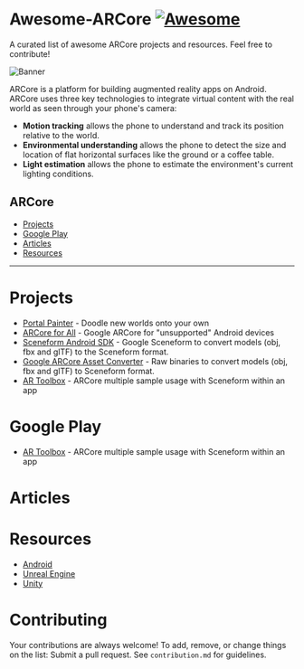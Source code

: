 # Awesome-ARCore [![Awesome](https://cdn.rawgit.com/sindresorhus/awesome/d7305f38d29fed78fa85652e3a63e154dd8e8829/media/badge.svg)](https://github.com/sindresorhus/awesome)
A curated list of awesome ARCore projects and resources. Feel free to contribute!

![Banner](https://developers.google.com/ar/images/discover-hero.jpg)

ARCore is a platform for building augmented reality apps on Android. ARCore uses three key technologies to integrate virtual content with the real world as seen through your phone's camera:

* **Motion tracking** allows the phone to understand and track its position relative to the world.
* **Environmental understanding** allows the phone to detect the size and location of flat horizontal surfaces like the ground or a coffee table.
* **Light estimation** allows the phone to estimate the environment's current lighting conditions.

## ARCore
- [Projects](#projects)
- [Google Play](#google-play)
- [Articles](#articles)
- [Resources](#resources)

- - -

# Projects

* [Portal Painter](https://github.com/googlecreativelab/arexperiments-portal-painter) - Doodle new worlds onto your own
* [ARCore for All](https://github.com/tomthecarrot/arcore-for-all) - Google ARCore for "unsupported" Android devices
* [Sceneform Android SDK](https://github.com/google-ar/sceneform-android-sdk) - Google Sceneform to convert models (obj, fbx and glTF) to the Sceneform format.
* [Google ARCore Asset Converter](https://github.com/necrostylery/google-ar-asset-converter) - Raw binaries to convert models (obj, fbx and glTF) to Sceneform format.
* [AR Toolbox](https://github.com/SimonMarquis/AR-Toolbox) - ARCore multiple sample usage with Sceneform within an app


# Google Play

* [AR Toolbox](https://play.google.com/store/apps/details?id=fr.smarquis.ar_toolbox) - ARCore multiple sample usage with Sceneform within an app


# Articles



# Resources

* [Android](https://developers.google.com/ar/develop/java/getting-started)
* [Unreal Engine](https://developers.google.com/ar/develop/unreal/getting-started)
* [Unity](https://developers.google.com/ar/develop/unity/getting-started)

# Contributing

Your contributions are always welcome! To add, remove, or change things on the list: Submit a pull request. See `contribution.md` for guidelines.



